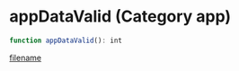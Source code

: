 # appDataValid (Category app)

```js
function appDataValid(): int
```

[filename](appDataValid_m.md ':include')